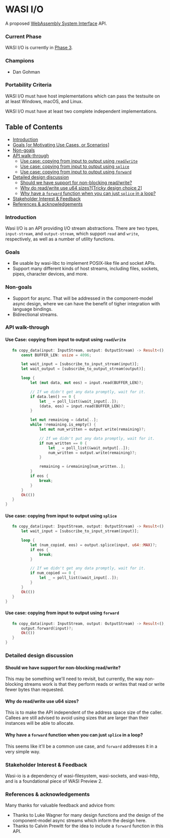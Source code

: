 # WASI I/O

A proposed [WebAssembly System Interface](https://github.com/WebAssembly/WASI) API.

### Current Phase

WASI I/O is currently in [Phase 3].

[Phase 3]: https://github.com/WebAssembly/WASI/blob/main/Proposals.md#phase-3---implementation-phase-cg--wg

### Champions

- Dan Gohman

### Portability Criteria

WASI I/O must have host implementations which can pass the testsuite on at least Windows, macOS, and Linux.

WASI I/O must have at least two complete independent implementations.

## Table of Contents

- [Introduction](#introduction)
- [Goals [or Motivating Use Cases, or Scenarios]](#goals-or-motivating-use-cases-or-scenarios)
- [Non-goals](#non-goals)
- [API walk-through](#api-walk-through)
  - [Use case: copying from input to output using `read`/`write`](#use-case-copying-from-input-to-output-using-readwrite)
  - [Use case: copying from input to output using `splice`](#use-case-copying-from-input-to-output-using-splice)
  - [Use case: copying from input to output using `forward`](#use-case-copying-from-input-to-output-using-forward)
- [Detailed design discussion](#detailed-design-discussion)
  - [Should we have support for non-blocking read/write?](#should-we-have-support-for-non-blocking-read-write)
  - [Why do read/write use u64 sizes?[Tricky design choice 2]](#why-do-read-write-use-u64-sizes)
  - [Why have a `forward` function when you can just `splice` in a loop?](#why-have-a-forward-function-when-you-can-just-splice-in-a-loop)
- [Stakeholder Interest & Feedback](#stakeholder-interest--feedback)
- [References & acknowledgements](#references--acknowledgements)

### Introduction

Wasi I/O is an API providing I/O stream abstractions. There are two
types, `input-stream`, and `output-stream`, which support `read` and
`write`, respectively, as well as a number of utility functions.

### Goals

 - Be usable by wasi-libc to implement POSIX-like file and socket APIs.
 - Support many different kinds of host streams, including files, sockets,
   pipes, character devices, and more.

### Non-goals

 - Support for async. That will be addressed in the component-model async
   design, where we can have the benefit of tigher integration with language
   bindings.
 - Bidirectional streams.

### API walk-through

#### Use Case: copying from input to output using `read`/`write`

```rust
   fn copy_data(input: InputStream, output: OutputStream) -> Result<(), StreamError> {
       const BUFFER_LEN: usize = 4096;

       let wait_input = [subscribe_to_input_stream(input)];
       let wait_output = [subscribe_to_output_stream(output)];

       loop {
           let (mut data, mut eos) = input.read(BUFFER_LEN)?;

           // If we didn't get any data promptly, wait for it.
           if data.len() == 0 {
               let _ = poll_list(&wait_input[..]);
               (data, eos) = input.read(BUFFER_LEN)?;
           }

           let mut remaining = &data[..];
           while !remaining.is_empty() {
               let mut num_written = output.write(remaining)?;

               // If we didn't put any data promptly, wait for it.
               if num_written == 0 {
                   let _ = poll_list(&wait_output[..]);
                   num_written = output.write(remaining)?;
               }

               remaining = &remaining[num_written..];
           }
           if eos {
               break;
           }
       }
       Ok(())
   }
}
```

#### Use case: copying from input to output using `splice`

```rust
   fn copy_data(input: InputStream, output: OutputStream) -> Result<(), StreamError> {
       let wait_input = [subscribe_to_input_stream(input)];

       loop {
           let (num_copied, eos) = output.splice(input, u64::MAX)?;
           if eos {
               break;
           }

           // If we didn't get any data promptly, wait for it.
           if num_copied == 0 {
               let _ = poll_list(&wait_input[..]);
           }
       }
       Ok(())
   }
}
```

#### Use case: copying from input to output using `forward`

```rust
   fn copy_data(input: InputStream, output: OutputStream) -> Result<(), StreamError> {
       output.forward(input)?;
       Ok(())
   }
}
```

### Detailed design discussion

#### Should we have support for non-blocking read/write?

This may be something we'll need to revisit, but currently, the way
non-blocking streams work is that they perform reads or writes that
read or write fewer bytes than requested.

#### Why do read/write use u64 sizes?

This is to make the API independent of the address space size of
the caller. Callees are still advised to avoid using sizes that
are larger than their instances will be able to allocate.

#### Why have a `forward` function when you can just `splice` in a loop?

This seems like it'll be a common use case, and `forward`
addresses it in a very simple way.

### Stakeholder Interest & Feedback

Wasi-io is a dependency of wasi-filesystem, wasi-sockets, and wasi-http, and
is a foundational piece of WASI Preview 2.

### References & acknowledgements

Many thanks for valuable feedback and advice from:

- Thanks to Luke Wagner for many design functions and the design of
  the component-model async streams which inform the design here.
- Thanks to Calvin Prewitt for the idea to include a `forward` function
  in this API.
